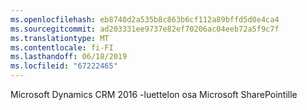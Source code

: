 ```yaml
---
ms.openlocfilehash: eb8740d2a535b8c863b6cf112a89bffd5d0e4ca4
ms.sourcegitcommit: ad203331ee9737e82ef70206ac04eeb72a5f9c7f
ms.translationtype: MT
ms.contentlocale: fi-FI
ms.lasthandoff: 06/18/2019
ms.locfileid: "67222465"
---
```

Microsoft Dynamics CRM 2016 -luettelon osa Microsoft SharePointille